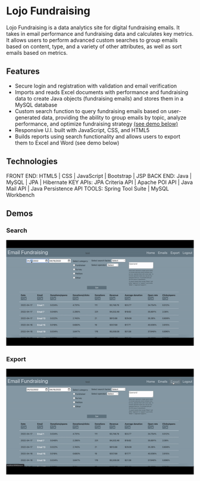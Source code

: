 # Lojo Fundraising
Lojo Fundraising is a data analytics site for digital fundraising emails. It takes in email performance and fundraising data and calculates key metrics. It allows users to perform advanced custom searches to group emails based on content, type, and a variety of other attributes, as well as sort emails based on metrics.

## Features
* Secure login and registration with validation and email verification
* Imports and reads Excel documents with performance and fundraising data to create Java objects (fundraising emails) and stores them in a MySQL database
* Custom search function to query fundraising emails based on user-generated data, providing the ability to group emails by topic, analyze performance, and optimize fundraising strategy [(see demo below)](#Search)
* Responsive U.I. built with JavaScript, CSS, and HTML5							
* Builds reports using search functionality and allows users to export them to Excel and Word (see demo below)						

## Technologies
FRONT END: HTML5 | CSS | JavaScript | Bootstrap | JSP
BACK END: Java | MySQL | JPA | Hibernate
KEY APIs: JPA Criteria API | Apache POI API | Java Mail API | Java Persistence API
TOOLS: Spring Tool Suite | MySQL Workbench

## Demos
### Search
![Search](https://github.com/zking63/dgalojofundraising/blob/master/src/main/resources/static/images/search.gif "Search gif") 
### Export
![Export](https://github.com/zking63/dgalojofundraising/blob/master/src/main/resources/static/images/export.gif "Export gif")
